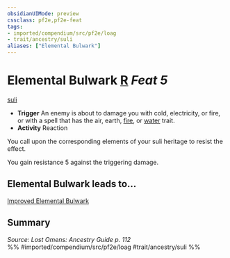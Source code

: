 ```yaml
---
obsidianUIMode: preview
cssclass: pf2e,pf2e-feat
tags:
- imported/compendium/src/pf2e/loag
- trait/ancestry/suli
aliases: ["Elemental Bulwark"]
---
```

# Elemental Bulwark  [R](chapter-9-playing-the-game.md#Actions "Reaction") *Feat 5*  
[suli](suli-b2.md)  

- **Trigger** An enemy is about to damage you with cold, electricity, or fire, or with a spell that has the air, earth, [fire](fire.md), or [water](water.md) trait.
- **Activity** Reaction

You call upon the corresponding elements of your suli heritage to resist the effect.

You gain resistance 5 against the triggering damage.

## Elemental Bulwark leads to...

[Improved Elemental Bulwark](improved-elemental-bulwark-loag.md)

## Summary

*Source: Lost Omens: Ancestry Guide p. 112*  
%% #imported/compendium/src/pf2e/loag #trait/ancestry/suli %%